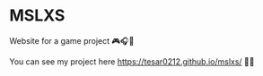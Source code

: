# MSLXS

Website for a game project 🎮🎧👾

You can see my project here https://tesar0212.github.io/mslxs/ 🙈✨
